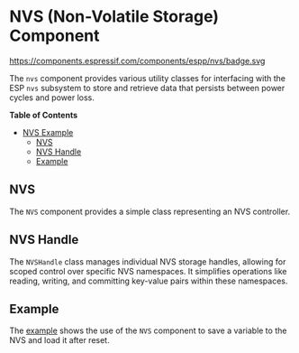 # NVS (Non-Volatile Storage) Component

https://components.espressif.com/components/espp/nvs/badge.svg

The `nvs` component provides various utility classes for interfacing with the
ESP `nvs` subsystem to store and retrieve data that persists between power
cycles and power loss.

<!-- markdown-toc start - Don't edit this section. Run M-x markdown-toc-refresh-toc -->
**Table of Contents**

- [NVS Example](#nvs-example)
  - [NVS](#nvs)
  - [NVS Handle](#nvs-handle)
  - [Example](#example)

<!-- markdown-toc end -->

## NVS

The `NVS` component provides a simple class representing an NVS controller. 

## NVS Handle

The `NVSHandle` class manages individual NVS storage handles, allowing for scoped
control over specific NVS namespaces. It simplifies operations like reading,
writing, and committing key-value pairs within these namespaces. 

## Example

The [example](./example) shows the use of the `NVS` component to save a variable to the NVS and load 
it after reset. 

